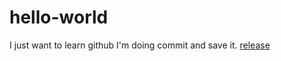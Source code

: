 # hello-world
I just want to learn github
I'm doing commit and save it.
[release](https://github.com/zjw0746/hello-world/releases)
